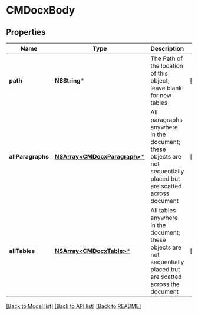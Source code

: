 # CMDocxBody

## Properties
Name | Type | Description | Notes
------------ | ------------- | ------------- | -------------
**path** | **NSString*** | The Path of the location of this object; leave blank for new tables | [optional] 
**allParagraphs** | [**NSArray&lt;CMDocxParagraph&gt;***](CMDocxParagraph.md) | All paragraphs anywhere in the document; these objects are not sequentially placed but are scatted across document | [optional] 
**allTables** | [**NSArray&lt;CMDocxTable&gt;***](CMDocxTable.md) | All tables anywhere in the document; these objects are not sequentially placed but are scatted across the document | [optional] 

[[Back to Model list]](../README.md#documentation-for-models) [[Back to API list]](../README.md#documentation-for-api-endpoints) [[Back to README]](../README.md)


